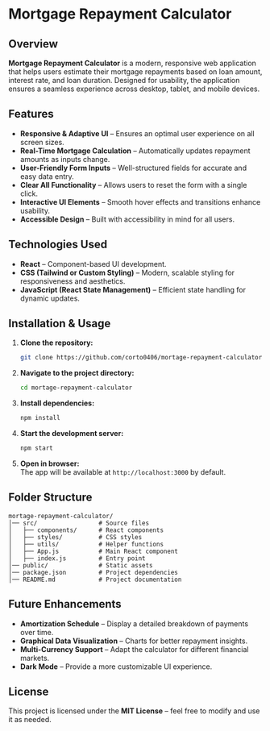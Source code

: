 # Mortgage Repayment Calculator  

## Overview  

**Mortgage Repayment Calculator** is a modern, responsive web application that helps users estimate their mortgage repayments based on loan amount, interest rate, and loan duration. Designed for usability, the application ensures a seamless experience across desktop, tablet, and mobile devices.  

## Features  

- **Responsive & Adaptive UI** – Ensures an optimal user experience on all screen sizes.  
- **Real-Time Mortgage Calculation** – Automatically updates repayment amounts as inputs change.  
- **User-Friendly Form Inputs** – Well-structured fields for accurate and easy data entry.  
- **Clear All Functionality** – Allows users to reset the form with a single click.  
- **Interactive UI Elements** – Smooth hover effects and transitions enhance usability.  
- **Accessible Design** – Built with accessibility in mind for all users.  

## Technologies Used  

- **React** – Component-based UI development.  
- **CSS (Tailwind or Custom Styling)** – Modern, scalable styling for responsiveness and aesthetics.  
- **JavaScript (React State Management)** – Efficient state handling for dynamic updates.  

## Installation & Usage  

1. **Clone the repository:**  
   ```bash
   git clone https://github.com/corto0406/mortage-repayment-calculator.git
   ```  
2. **Navigate to the project directory:**  
   ```bash
   cd mortage-repayment-calculator
   ```  
3. **Install dependencies:**  
   ```bash
   npm install
   ```  
4. **Start the development server:**  
   ```bash
   npm start
   ```  
5. **Open in browser:**  
   The app will be available at `http://localhost:3000` by default.  

## Folder Structure  

```
mortage-repayment-calculator/
│── src/                 # Source files
│   ├── components/      # React components
│   ├── styles/          # CSS styles
│   ├── utils/           # Helper functions
│   ├── App.js           # Main React component
│   ├── index.js         # Entry point
│── public/              # Static assets
│── package.json         # Project dependencies
│── README.md            # Project documentation
```

## Future Enhancements  

- **Amortization Schedule** – Display a detailed breakdown of payments over time.  
- **Graphical Data Visualization** – Charts for better repayment insights.  
- **Multi-Currency Support** – Adapt the calculator for different financial markets.  
- **Dark Mode** – Provide a more customizable UI experience.  

## License  

This project is licensed under the **MIT License** – feel free to modify and use it as needed.  

